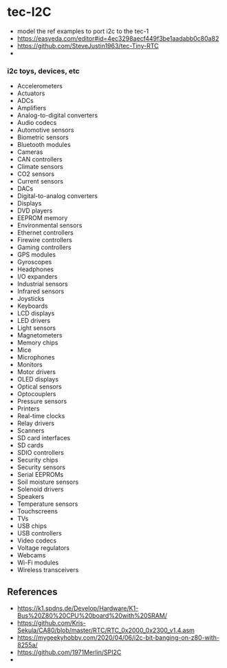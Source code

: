 # tec-I2C
 
- model the ref examples to port i2c to the tec-1
- https://easyeda.com/editor#id=4ec3298aecf449f3be1aadabb0c80a82
- https://github.com/SteveJustin1963/tec-Tiny-RTC
- 

### i2c toys, devices, etc
- Accelerometers
- Actuators
- ADCs
- Amplifiers
- Analog-to-digital converters
- Audio codecs
- Automotive sensors
- Biometric sensors
- Bluetooth modules
- Cameras
- CAN controllers
- Climate sensors
- CO2 sensors
- Current sensors
- DACs
- Digital-to-analog converters
- Displays
- DVD players
- EEPROM memory
- Environmental sensors
- Ethernet controllers
- Firewire controllers
- Gaming controllers
- GPS modules
- Gyroscopes
- Headphones
- I/O expanders
- Industrial sensors
- Infrared sensors
- Joysticks
- Keyboards
- LCD displays
- LED drivers
- Light sensors
- Magnetometers
- Memory chips
- Mice
- Microphones
- Monitors
- Motor drivers
- OLED displays
- Optical sensors
- Optocouplers
- Pressure sensors
- Printers
- Real-time clocks
- Relay drivers
- Scanners
- SD card interfaces
- SD cards
- SDIO controllers
- Security chips
- Security sensors
- Serial EEPROMs
- Soil moisture sensors
- Solenoid drivers
- Speakers
- Temperature sensors
- Touchscreens
- TVs
- USB chips
- USB controllers
- Video codecs
- Voltage regulators
- Webcams
- Wi-Fi modules
- Wireless transceivers

## References
 
- https://k1.spdns.de/Develop/Hardware/K1-Bus%20Z80%20CPU%20board%20with%20SRAM/
- https://github.com/Kris-Sekula/CA80/blob/master/RTC/RTC_0x2000_0x2300_v1.4.asm
- https://mygeekyhobby.com/2020/04/06/i2c-bit-banging-on-z80-with-8255a/
- https://github.com/1971Merlin/SPI2C
- 

